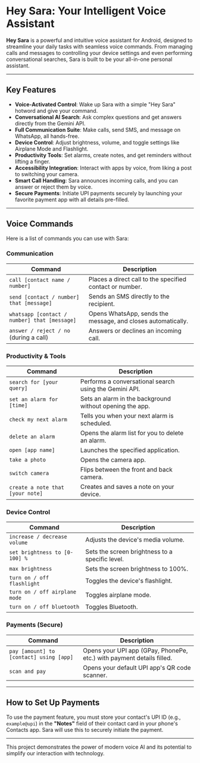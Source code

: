 # Hey Sara: Your Intelligent Voice Assistant

**Hey Sara** is a powerful and intuitive voice assistant for Android, designed to streamline your daily tasks with seamless voice commands. From managing calls and messages to controlling your device settings and even performing conversational searches, Sara is built to be your all-in-one personal assistant.

---

## Key Features

-   **Voice-Activated Control**: Wake up Sara with a simple "Hey Sara" hotword and give your command.
-   **Conversational AI Search**: Ask complex questions and get answers directly from the Gemini API.
-   **Full Communication Suite**: Make calls, send SMS, and message on WhatsApp, all hands-free.
-   **Device Control**: Adjust brightness, volume, and toggle settings like Airplane Mode and Flashlight.
-   **Productivity Tools**: Set alarms, create notes, and get reminders without lifting a finger.
-   **Accessibility Integration**: Interact with apps by voice, from liking a post to switching your camera.
-   **Smart Call Handling**: Sara announces incoming calls, and you can answer or reject them by voice.
-   **Secure Payments**: Initiate UPI payments securely by launching your favorite payment app with all details pre-filled.

---

## Voice Commands

Here is a list of commands you can use with Sara:

### Communication
| Command                                      | Description                                                 |
| -------------------------------------------- | ----------------------------------------------------------- |
| `call [contact name / number]`               | Places a direct call to the specified contact or number.    |
| `send [contact / number] that [message]`     | Sends an SMS directly to the recipient.                     |
| `whatsapp [contact / number] that [message]` | Opens WhatsApp, sends the message, and closes automatically.|
| `answer / reject / no` (during a call)       | Answers or declines an incoming call.                       |

### Productivity & Tools
| Command                           | Description                                            |
| --------------------------------- | ------------------------------------------------------ |
| `search for [your query]`         | Performs a conversational search using the Gemini API. |
| `set an alarm for [time]`         | Sets an alarm in the background without opening the app. |
| `check my next alarm`             | Tells you when your next alarm is scheduled.           |
| `delete an alarm`                 | Opens the alarm list for you to delete an alarm.       |
| `open [app name]`                 | Launches the specified application.                    |
| `take a photo`                    | Opens the camera app.                                  |
| `switch camera`                   | Flips between the front and back camera.               |
| `create a note that [your note]`  | Creates and saves a note on your device.               |

### Device Control
| Command                          | Description                                             |
| -------------------------------- | ------------------------------------------------------- |
| `increase / decrease volume`     | Adjusts the device's media volume.                      |
| `set brightness to [0-100] %`    | Sets the screen brightness to a specific level.         |
| `max brightness`                 | Sets the screen brightness to 100%.                     |
| `turn on / off flashlight`       | Toggles the device's flashlight.                        |
| `turn on / off airplane mode`    | Toggles airplane mode.                                  |
| `turn on / off bluetooth`        | Toggles Bluetooth.                                      |

### Payments (Secure)
| Command                                 | Description                                                         |
| --------------------------------------- | ------------------------------------------------------------------- |
| `pay [amount] to [contact] using [app]` | Opens your UPI app (GPay, PhonePe, etc.) with payment details filled. |
| `scan and pay`                          | Opens your default UPI app's QR code scanner.                       |

---

## How to Set Up Payments
To use the payment feature, you must store your contact's UPI ID (e.g., `example@upi`) in the **"Notes"** field of their contact card in your phone's Contacts app. Sara will use this to securely initiate the payment.

---

This project demonstrates the power of modern voice AI and its potential to simplify our interaction with technology. 
